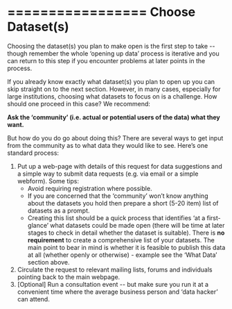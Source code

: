 =================
Choose Dataset(s)
=================

Choosing the dataset(s) you plan to make open is the first step to take -- though remember the whole ‘opening up data’ process is iterative and you can return to this step if you encounter problems at later points in the process.

If you already know exactly what dataset(s) you plan to open up you can skip straight on to the next section. However, in many cases, especially for large institutions, choosing what datasets to focus on is a challenge. How should one proceed in this case? We recommend:

**Ask the ‘community’ (i.e. actual or potential users of the data) what they want.**

But how do you do go about doing this? There are several ways to get input from the community as to what data they would like to see. Here’s one standard process:

1. Put up a web-page with details of this request for data suggestions and a simple way to submit data requests (e.g. via email or a simple webform). Some tips:
   * Avoid requiring registration where possible.
   * If you are concerned that the ‘community’ won’t know anything about the datasets you hold then prepare a short (5-20 item) list of datasets as a prompt. 
   * Creating this list should be a quick process that identifies ‘at a first-glance’ what datasets could be made open (there will be time at later stages to check in detail whether the dataset is suitable).  There is **no requirement** to create a comprehensive list of your datasets. The main point to bear in mind is whether it is feasible to publish this data at all (whether openly or otherwise) - example see the ‘What Data’ section above.
2. Circulate the request to relevant mailing lists, forums and individuals pointing back to the main webpage.
3. [Optional] Run a consultation event -- but make sure you run it at a convenient time where the average business person and ‘data hacker’ can attend.